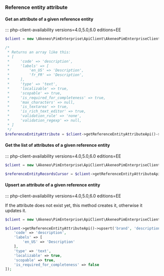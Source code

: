 ### Reference entity attribute

#### Get an attribute of a given reference entity
::: php-client-availability versions=4.0,5.0,6.0 editions=EE

```php
$client = new \Akeneo\PimEnterprise\ApiClient\AkeneoPimEnterpriseClientBuilder('http://akeneo.com/')->buildAuthenticatedByPassword('client_id', 'secret', 'admin', 'admin');

/*
 * Returns an array like this:
 * [
 *     'code' => 'description',
 *     'labels' => [
 *         'en_US' => 'Description',
 *         'fr_FR' => 'Description',
 *     ],
 *     'type' => 'text',
 *     'localizable' => true,
 *     'scopable' => true,
 *     'is_required_for_completeness' => true,
 *     'max_characters' => null,
 *     'is_textarea' => true,
 *     'is_rich_text_editor' => true,
 *     'validation_rule' => 'none',
 *     'validation_regexp' => null,
 * ]
 */
$referenceEntityAttribute = $client->getReferenceEntityAttributeApi()->get('brand', 'description');
```

#### Get the list of attributes of a given reference entity
::: php-client-availability versions=4.0,5.0,6.0 editions=EE

```php
$client = new \Akeneo\PimEnterprise\ApiClient\AkeneoPimEnterpriseClientBuilder('http://akeneo.com/')->buildAuthenticatedByPassword('client_id', 'secret', 'admin', 'admin');

$referenceEntityRecordsCursor = $client->getReferenceEntityAttributeApi()->all('brand');
```

#### Upsert an attribute of a given reference entity
::: php-client-availability versions=4.0,5.0,6.0 editions=EE

If the attribute does not exist yet, this method creates it, otherwise it updates it.

```php
$client = new \Akeneo\PimEnterprise\ApiClient\AkeneoPimEnterpriseClientBuilder('http://akeneo.com/')->buildAuthenticatedByPassword('client_id', 'secret', 'admin', 'admin');

$client->getReferenceEntityAttributeApi()->upsert('brand', 'description', [
    'code' => 'description',
    'labels' => [
        'en_US' => 'Description'
    ],
    'type' => 'text',
    'localizable' => true,
    'scopable' => true,
    'is_required_for_completeness' => false
]);
```

